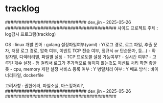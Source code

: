 # tracklog


############################## dev_jin - 2025-05-26 #########################################
사이드 프로젝트 주제 : log감시 프로그램(tracklog)

OS : linux
개발 언어 : golang
설정파일여부(yaml) : Y(로그 경로, 로그 파일, 추출 문자, 저장 로그 경로, 압축 여부, 이벤트 TCP 전송 여부, 정규식 or 단순문자, 등...)
	- 확장자별, 디렉터리별, 파일별 설정
	- TCP 프로토콜 설정 가능여부?
	- 실시간 여부?
	- 고루틴 개수 설정
	- 행 걸려서 로그가 추가적으로 쌓이지 않는것도 이벤트 처리 하면 좋을듯
	- cpu, memory 제한 설정
서비스 등록 여부 : Y
병렬처리 여부 : Y
배포 방식 : 바이너리파일, dockerfile

고려사항 : 권한에러, 파일소실, 마스킹처리?,
############################## dev_jin - 2025-05-26 #########################################

